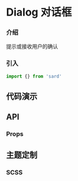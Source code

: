 # Dialog 对话框

### 介绍

提示或接收用户的确认

### 引入

```js
import {} from 'sard'
```

## 代码演示

## API

### Props

## 主题定制

### SCSS

```scss

```

